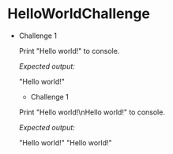 # HelloWorldChallenge

 * Challenge 1

   Print "Hello world!" to console.
   
   *Expected output:*
   
   "Hello world!"
   
    * Challenge 1

   Print "Hello world!\nHello world!" to console.
   
   *Expected output:*
   
   "Hello world!"
   "Hello world!"